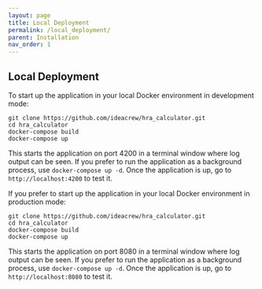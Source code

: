 ```yaml
---
layout: page
title: Local Deployment
permalink: /local_deployment/
parent: Installation
nav_order: 1
---
```


## Local Deployment
To start up the application in your local Docker environment in development mode:

```
git clone https://github.com/ideacrew/hra_calculator.git
cd hra_calculator
docker-compose build
docker-compose up
```
This starts the application on port 4200 in a terminal window where log output can be seen.  If you prefer to run the application as a background process, use `docker-compose up -d`.  Once the application is up, go to `http://localhost:4200` to test it.

If you prefer to start up the application in your local Docker environment in production mode:

```
git clone https://github.com/ideacrew/hra_calculator.git
cd hra_calculator
docker-compose build
docker-compose up
```
This starts the application on port 8080 in a terminal window where log output can be seen.  If you prefer to run the application as a background process, use `docker-compose up -d`.  Once the application is up, go to `http://localhost:8080` to test it.



